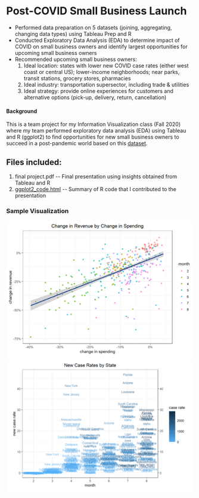 # Post-COVID Small Business Launch
* Performed data preparation on 5 datasets (joining, aggregating, changing data types) using Tableau Prep and R
* Conducted Exploratory Data Analysis (EDA) to determine impact of COVID on small business owners and identify largest opportunities for upcoming small business owners
* Recommended upcoming small business owners:
    1. Ideal location: states with lower new COVID case rates (either west coast or central US); lower-income neighborhoods; near parks, transit stations, grocery stores, pharmacies
    2. Ideal industry: transportation supersector, including trade & utilities
    3. Ideal strategy: provide online experiences for customers and alternative options (pick-up, delivery, return, cancellation)

#### Background
This is a team project for my Information Visualization class (Fall 2020) where my team performed exploratory data analysis (EDA) using Tableau and R (ggplot2) to find opportunities for new small business owners to succeed in a post-pandemic world based on this [dataset](https://github.com/OpportunityInsights/EconomicTracker/tree/main/data).

## Files included:
1. final project.pdf -- Final presentation using insights obtained from Tableau and R
2. [ggplot2_code.html](https://htmlpreview.github.io/?https://github.com/crystalhariga/data_visualization_consultancy/blob/main/ggplot2_code.html) -- Summary of R code that I contributed to the presentation

### Sample Visualization
![Change in Revenue by Change in Spending](/img/change_revenue_by_change_spending.png)
![New COVID Case Rates by State](/img/new_covid_case_rates_by_state.png)
